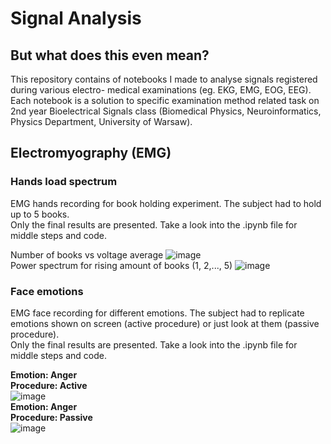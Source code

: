 # Signal Analysis
## But what does this even mean?

This repository contains of notebooks I made to analyse signals registered during various electro- medical examinations (eg. EKG, EMG, EOG, EEG). Each notebook is a solution to specific examination method related task on 2nd year Bioelectrical Signals class (Biomedical Physics, Neuroinformatics, Physics Department, University of Warsaw).


## Electromyography (EMG)
### Hands load spectrum
EMG hands recording for book holding experiment. The subject had to hold up to 5 books.  
Only the final results are presented. Take a look into the .ipynb file for middle steps and code.  

Number of books vs voltage average
![image](https://user-images.githubusercontent.com/62252332/121497665-f7f54800-c9db-11eb-9902-4483ba72ae41.png)  
Power spectrum for rising amount of books (1, 2,..., 5)
![image](https://user-images.githubusercontent.com/62252332/121497242-861cfe80-c9db-11eb-8f9e-408772ccee8e.png)


### Face emotions
EMG face recording for different emotions. The subject had to replicate emotions shown on screen (active procedure) or just look at them (passive procedure).   
Only the final results are presented. Take a look into the .ipynb file for middle steps and code. 

**Emotion: Anger**     
**Procedure: Active**  
![image](https://user-images.githubusercontent.com/62252332/121499657-e14ff080-c9dd-11eb-94ee-5c8f7e38aac9.png)  
**Emotion: Anger**       
**Procedure: Passive**     
![image](https://user-images.githubusercontent.com/62252332/121500011-312eb780-c9de-11eb-9d72-213db6d4efb9.png)




